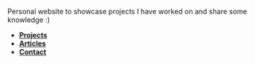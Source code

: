 Personal website to showcase projects I have worked on and share some knowledge :)

- [**Projects**](projects/projects.md)
- [**Articles**](articles/articles.md)
- [**Contact**](contact.md)
